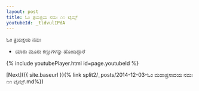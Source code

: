 ```yaml
---
layout: post
title: ಓಂ ತ್ರಯಕ್ಷಯ ನಮಃ ೧೧ ಟೈಮ್ಸ್
youtubeId: _tldvulIPdA
---
```

 
 
 ಓಂ ತ್ರಯಕ್ಷಯ ನಮಃ  
 
 -  ಯಾರು ಮೂರು ಕಣ್ಣುಗಳನ್ನು ಹೊಂದಿದ್ದಾರೆ 
 
  
 
  
 
 
 
 
 
 


{% include youtubePlayer.html id=page.youtubeId %}
 
[Next]({{ site.baseurl }}{% link  split2/_posts/2014-12-03-ಓಂ ಮಹಾಪ್ರಸಾದಯ ನಮಃ ೧೧ ಟೈಮ್ಸ್.md%})
 
